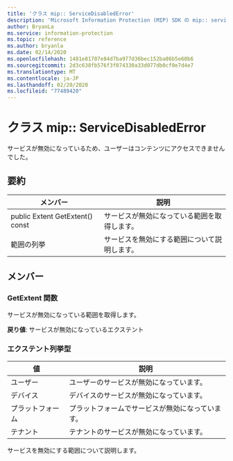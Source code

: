 ```yaml
---
title: 'クラス mip:: ServiceDisabledError'
description: 'Microsoft Information Protection (MIP) SDK の mip:: servicedisablederror クラスについて説明します。'
author: BryanLa
ms.service: information-protection
ms.topic: reference
ms.author: bryanla
ms.date: 02/14/2020
ms.openlocfilehash: 1481e81707e84d7ba977d36bec152ba86b5e60b6
ms.sourcegitcommit: 2d3c638fb576f3f074330a33d077db0cf0e7d4e7
ms.translationtype: MT
ms.contentlocale: ja-JP
ms.lasthandoff: 02/20/2020
ms.locfileid: "77489420"
---
```

# <a name="class-mipservicedisablederror"></a>クラス mip:: ServiceDisabledError 
サービスが無効になっているため、ユーザーはコンテンツにアクセスできませんでした。
  
## <a name="summary"></a>要約
 メンバー                        | 説明                                
--------------------------------|---------------------------------------------
public Extent GetExtent() const  |  サービスが無効になっている範囲を取得します。
範囲の列挙  |  サービスを無効にする範囲について説明します。
  
## <a name="members"></a>メンバー
  
### <a name="getextent-function"></a>GetExtent 関数
サービスが無効になっている範囲を取得します。

  
**戻り値**: サービスが無効になっているエクステント
  
### <a name="extent-enum"></a>エクステント列挙型
 値                         | 説明                                
--------------------------------|---------------------------------------------
ユーザー            | ユーザーのサービスが無効になっています。
デバイス            | デバイスのサービスが無効になっています。
プラットフォーム            | プラットフォームでサービスが無効になっています。
テナント            | テナントのサービスが無効になっています。
サービスを無効にする範囲について説明します。